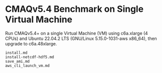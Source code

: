 # CMAQv5.4 Benchmark on Single Virtual Machine

Run CMAQv5.4+ on a single Virtual Machine (VM) using c6a.xlarge (4 CPUs) and Ubuntu 22.04.2 LTS (GNU/Linux 5.15.0-1031-aws x86_64), then upgrade to c6a.48xlarge.

```{toctree}
install.md
install-netcdf-hdf5.md
save_ami.md
aws_cli_launch_vm.md
```
